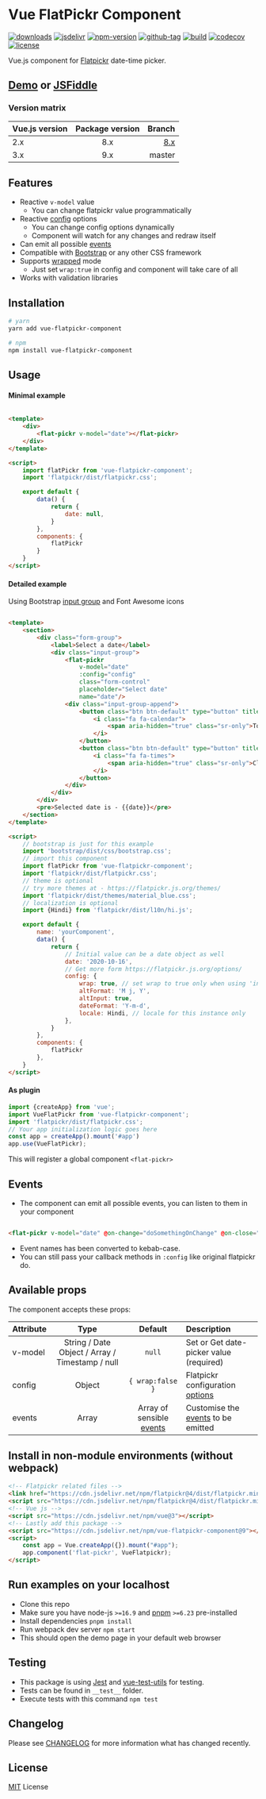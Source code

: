 # Vue FlatPickr Component

[![downloads](https://badgen.net/npm/dt/vue-flatpickr-component)](https://npm-stat.com/charts.html?package=vue-flatpickr-component&from=2018-01-01)
[![jsdelivr](https://data.jsdelivr.com/v1/package/npm/vue-flatpickr-component/badge?style=rounded)](https://www.jsdelivr.com/package/npm/vue-flatpickr-component)
[![npm-version](https://badgen.net/npm/v/vue-flatpickr-component)](https://www.npmjs.com/package/vue-flatpickr-component)
[![github-tag](https://badgen.net/github/tag/ankurk91/vue-flatpickr-component)](https://github.com/ankurk91/vue-flatpickr-component/)
[![build](https://github.com/ankurk91/vue-flatpickr-component/workflows/build/badge.svg)](https://github.com/ankurk91/vue-flatpickr-component/actions)
[![codecov](https://codecov.io/gh/ankurk91/vue-flatpickr-component/branch/master/graph/badge.svg)](https://codecov.io/gh/ankurk91/vue-flatpickr-component)
[![license](https://badgen.net/github/license/ankurk91/vue-flatpickr-component)](https://yarnpkg.com/en/package/vue-flatpickr-component)

Vue.js component for [Flatpickr](https://flatpickr.js.org/) date-time picker.

## [Demo](https://ankurk91.github.io/vue-flatpickr-component/) or [JSFiddle](https://jsfiddle.net/ankurk91/63kzdwLx/)

### Version matrix

| Vue.js version | Package version | Branch          |
| :---           | :---:           | ---:           | 
| 2.x            | 8.x             | [8.x](https://github.com/ankurk91/vue-flatpickr-component/tree/8.x) |
| 3.x            | 9.x             | master          |

## Features

* Reactive `v-model` value
    - You can change flatpickr value programmatically
* Reactive [config](https://flatpickr.js.org/options/) options
    - You can change config options dynamically
    - Component will watch for any changes and redraw itself
* Can emit all possible [events](https://flatpickr.js.org/events/)
* Compatible with [Bootstrap](http://getbootstrap.com/) or any other CSS framework
* Supports [wrapped](https://flatpickr.js.org/examples/#flatpickr-external-elements) mode
    - Just set `wrap:true` in config and component will take care of all
* Works with validation libraries

## Installation

```bash
# yarn
yarn add vue-flatpickr-component

# npm
npm install vue-flatpickr-component
```

## Usage

#### Minimal example

```html

<template>
    <div>
        <flat-pickr v-model="date"></flat-pickr>
    </div>
</template>

<script>
    import flatPickr from 'vue-flatpickr-component';
    import 'flatpickr/dist/flatpickr.css';

    export default {
        data() {
            return {
                date: null,
            }
        },
        components: {
            flatPickr
        }
    }
</script>
```

#### Detailed example

Using Bootstrap [input group](https://getbootstrap.com/docs/4.6/components/input-group/) and Font Awesome icons

```html

<template>
    <section>
        <div class="form-group">
            <label>Select a date</label>
            <div class="input-group">
                <flat-pickr
                    v-model="date"
                    :config="config"
                    class="form-control"
                    placeholder="Select date"
                    name="date"/>
                <div class="input-group-append">
                    <button class="btn btn-default" type="button" title="Toggle" data-toggle>
                        <i class="fa fa-calendar">
                            <span aria-hidden="true" class="sr-only">Toggle</span>
                        </i>
                    </button>
                    <button class="btn btn-default" type="button" title="Clear" data-clear>
                        <i class="fa fa-times">
                            <span aria-hidden="true" class="sr-only">Clear</span>
                        </i>
                    </button>
                </div>
            </div>
        </div>
        <pre>Selected date is - {{date}}</pre>
    </section>
</template>

<script>
    // bootstrap is just for this example
    import 'bootstrap/dist/css/bootstrap.css';
    // import this component
    import flatPickr from 'vue-flatpickr-component';
    import 'flatpickr/dist/flatpickr.css';
    // theme is optional
    // try more themes at - https://flatpickr.js.org/themes/
    import 'flatpickr/dist/themes/material_blue.css';
    // localization is optional
    import {Hindi} from 'flatpickr/dist/l10n/hi.js';

    export default {
        name: 'yourComponent',
        data() {
            return {
                // Initial value can be a date object as well
                date: '2020-10-16',
                // Get more form https://flatpickr.js.org/options/
                config: {
                    wrap: true, // set wrap to true only when using 'input-group'
                    altFormat: 'M j, Y',
                    altInput: true,
                    dateFormat: 'Y-m-d',
                    locale: Hindi, // locale for this instance only          
                },
            }
        },
        components: {
            flatPickr
        },
    }
</script>
```

#### As plugin

```js
import {createApp} from 'vue';
import VueFlatPickr from 'vue-flatpickr-component';
import 'flatpickr/dist/flatpickr.css';
// Your app initialization logic goes here
const app = createApp().mount('#app')
app.use(VueFlatPickr);
```

This will register a global component `<flat-pickr>`

## Events

* The component can emit all possible events, you can listen to them in your component

```html

<flat-pickr v-model="date" @on-change="doSomethingOnChange" @on-close="doSomethingOnClose"/>
```

* Event names has been converted to kebab-case.
* You can still pass your callback methods in `:config` like original flatpickr do.

## Available props

The component accepts these props:

| Attribute        | Type                                            | Default              | Description      |
| :---             | :---:                                           | :---:                | :---             |
| v-model          | String / Date Object / Array / Timestamp / null | `null`               | Set or Get date-picker value (required) |
| config           | Object                                          | `{ wrap:false }`     | Flatpickr configuration [options](https://flatpickr.js.org/options/)|
| events           | Array                                           | Array of sensible [events](./src/events.js#L2)  | Customise the [events](https://flatpickr.js.org/events/) to be emitted|

## Install in non-module environments (without webpack)

```html
<!-- Flatpickr related files -->
<link href="https://cdn.jsdelivr.net/npm/flatpickr@4/dist/flatpickr.min.css" rel="stylesheet">
<script src="https://cdn.jsdelivr.net/npm/flatpickr@4/dist/flatpickr.min.js"></script>
<!-- Vue js -->
<script src="https://cdn.jsdelivr.net/npm/vue@3"></script>
<!-- Lastly add this package -->
<script src="https://cdn.jsdelivr.net/npm/vue-flatpickr-component@9"></script>
<script>
    const app = Vue.createApp({}).mount("#app");
    app.component('flat-pickr', VueFlatpickr);
</script>
```

## Run examples on your localhost

* Clone this repo
* Make sure you have node-js `>=16.9` and [pnpm](https://pnpm.io/) `>=6.23` pre-installed
* Install dependencies `pnpm install`
* Run webpack dev server `npm start`
* This should open the demo page in your default web browser

## Testing

* This package is using [Jest](https://github.com/facebook/jest)
  and [vue-test-utils](https://github.com/vuejs/vue-test-utils-next) for testing.
* Tests can be found in `__test__` folder.
* Execute tests with this command `npm test`

## Changelog

Please see [CHANGELOG](CHANGELOG.md) for more information what has changed recently.

## License

[MIT](LICENSE.txt) License
